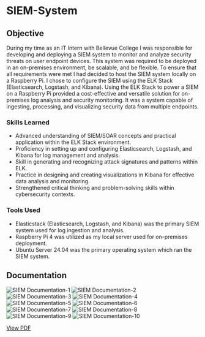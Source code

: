 # SIEM-System

## Objective

During my time as an IT Intern with Bellevue College I was responsible for developing and deploying a SIEM system to monitor and analyze security threats on user endpoint devices. This system was required to be deployed in an on-premises environment, be scalable, and be flexible. To ensure that all requirements were met I had decided to host the SIEM system locally on a Raspberry Pi. I chose to configure the SIEM using the ELK Stack (Elasticsearch, Logstash, and Kibana). Using the ELK Stack to power a SIEM on a Raspberry Pi provided a cost-effective and versatile solution for on-premises log analysis and security monitoring. It was a system capable of ingesting, processing, and visualizing security data from multiple endpoints.

### Skills Learned

- Advanced understanding of SIEM/SOAR concepts and practical application within the ELK Stack environment.
- Proficiency in setting up and configuring Elasticsearch, Logstash, and Kibana for log management and analysis.
- Skill in generating and recognizing attack signatures and patterns within ELK.
- Practice in designing and creating visualizations in Kibana for effective data analysis and monitoring.
- Strengthened critical thinking and problem-solving skills within cybersecurity contexts.

### Tools Used

- Elasticstack (Elasticsearch, Logstash, and Kibana) was the primary SIEM system used for log ingestion and analysis.
- Raspberry Pi 4 was utilized as my local server used for on-premises deployment.
- Ubuntu Server 24.04 was the primary operating system which ran the SIEM system.

## Documentation

![SIEM Documentation-1](https://github.com/user-attachments/assets/08b3524a-e3cc-4ebb-a82c-dc7b086323f6)
![SIEM Documentation-2](https://github.com/user-attachments/assets/ca3d08f1-c2b7-4438-b55f-b5a5714e523f)
![SIEM Documentation-3](https://github.com/user-attachments/assets/6a3bfd39-aeb3-43e0-9889-d0d3f05105cb)
![SIEM Documentation-4](https://github.com/user-attachments/assets/acdba065-80e6-4d84-a530-f7c96eb422cd)
![SIEM Documentation-5](https://github.com/user-attachments/assets/7114a31f-cba5-4f3e-9fc0-596bd164b496)
![SIEM Documentation-6](https://github.com/user-attachments/assets/7cbdd792-d504-414c-be75-96daba4c0db9)
![SIEM Documentation-7](https://github.com/user-attachments/assets/e92fbe22-98cb-4486-a327-dcf4f62a9394)
![SIEM Documentation-8](https://github.com/user-attachments/assets/40c28d5c-0643-4970-94b6-a8353e1d89c8)
![SIEM Documentation-9](https://github.com/user-attachments/assets/24bb77e5-c540-4a08-9a4d-adeca31a1183)
![SIEM Documentation-10](https://github.com/user-attachments/assets/29cba3ed-2630-4333-ab53-7b24a9eab379)

[View PDF](https://github.com/joelkoszorus/SIEM-System/blob/main/SIEM%20Documentation.pdf)

